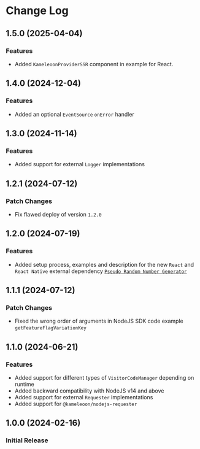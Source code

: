 # Change Log

## 1.5.0 (2025-04-04)

### Features

- Added `KameleoonProviderSSR` component in example for React.

## 1.4.0 (2024-12-04)

### Features

- Added an optional `EventSource` `onError` handler

## 1.3.0 (2024-11-14)

### Features

- Added support for external `Logger` implementations

## 1.2.1 (2024-07-12)

### Patch Changes

- Fix flawed deploy of version `1.2.0`

## 1.2.0 (2024-07-19)

### Features

- Added setup process, examples and description for the new `React` and `React Native` external dependency [`Pseudo Random Number Generator`](https://developers.kameleoon.com/feature-management-and-experimentation/web-sdks/react-js-sdk#pseudo-random-number-generator)

## 1.1.1 (2024-07-12)

### Patch Changes

- Fixed the wrong order of arguments in NodeJS SDK code example `getFeatureFlagVariationKey`

## 1.1.0 (2024-06-21)

### Features

- Added support for different types of `VisitorCodeManager` depending on runtime
- Added backward compatibility with NodeJS v14 and above
- Added support for external `Requester` implementations
- Added support for `@kameleoon/nodejs-requester`

## 1.0.0 (2024-02-16)

### Initial Release
